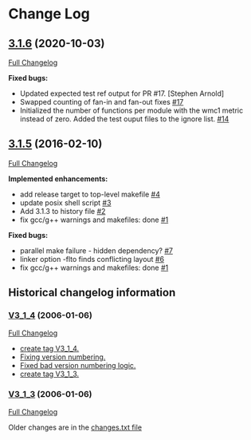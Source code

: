 # Change Log

## [3.1.6](https://github.com/sarnold/cccc/tree/3.1.6) (2020-10-03)

[Full Changelog](https://github.com/sarnold/cccc/compare/3.1.5...3.1.6)

**Fixed bugs:**

- Updated expected test ref output for PR #17. [Stephen Arnold]
- Swapped counting of fan-in and fan-out fixes [\#17](https://github.com/sarnold/cccc/pull/17)
- Initialized the number of functions per module with the wmc1 metric
  instead of zero. Added the test ouput files to the ignore list.
  [\#14](https://github.com/sarnold/cccc/pull/14)

## [3.1.5](https://github.com/sarnold/cccc/tree/3.1.5) (2016-02-10)

[Full Changelog](https://github.com/sarnold/cccc/compare/V3_1_4...3.1.5)

**Implemented enhancements:**

- add release target to top-level makefile [\#4](https://github.com/sarnold/cccc/issues/4)
- update posix shell script [\#3](https://github.com/sarnold/cccc/issues/3)
- Add 3.1.3 to history file [\#2](https://github.com/sarnold/cccc/issues/2)
- fix gcc/g++ warnings and makefiles:  done [\#1](https://github.com/sarnold/cccc/issues/1)

**Fixed bugs:**

- parallel make failure - hidden dependency? [\#7](https://github.com/sarnold/cccc/issues/7)
- linker option -flto finds conflicting layout [\#6](https://github.com/sarnold/cccc/issues/6)
- fix gcc/g++ warnings and makefiles:  done [\#1](https://github.com/sarnold/cccc/issues/1)

## Historical changelog information

### [V3_1_4](https://github.com/sarnold/cccc/tree/V3_1_4) (2006-01-06)

[Full Changelog](https://github.com/sarnold/cccc/compare/3_1_3...V3_1_4)

- [create tag V3_1_4.](http://github.com/sarnold/cccc/commit/d30dcbbf260324a9fb46804393c37af99465fd50)
- [Fixing version numbering.](http://github.com/sarnold/cccc/commit/6445fc63077002491f932b6f27702b876a50f042)
- [Fixed bad version numbering logic.](http://github.com/sarnold/cccc/commit/2658938bbbc3eae47b5147f631d266c1a2c789c3)
- [create tag V3_1_3.](http://github.com/sarnold/cccc/commit/385cf4588c37c2625828d413e617f7c0498c766d)

### [V3_1_3](https://github.com/sarnold/cccc/tree/V3_1_3) (2006-01-06)

[Full Changelog](https://github.com/sarnold/cccc/compare/3_1_2...V3_1_3)

Older changes are in the [changes.txt file](https://github.com/sarnold/cccc/blob/master/changes.txt)
